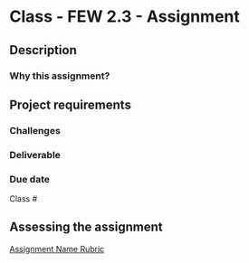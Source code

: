 # Class - FEW 2.3 - Assignment #

## Description 



### Why this assignment?



## Project requirements

 

### Challenges 



### Deliverable

 

### Due date

Class #

## Assessing the assignment

[Assignment Name Rubric](./Assignment-01-rubric.md)


